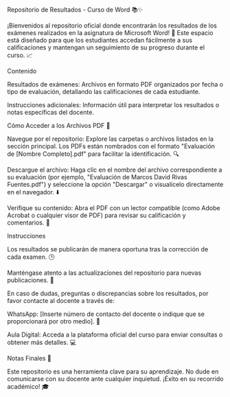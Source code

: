 Repositorio de Resultados - Curso de Word 📚✨

¡Bienvenidos al repositorio oficial donde encontrarán los resultados de los exámenes realizados en la asignatura de Microsoft Word! 🌟 Este espacio está diseñado para que los estudiantes accedan fácilmente a sus calificaciones y mantengan un seguimiento de su progreso durante el curso. 📈

Contenido





Resultados de exámenes: Archivos en formato PDF organizados por fecha o tipo de evaluación, detallando las calificaciones de cada estudiante.



Instrucciones adicionales: Información útil para interpretar los resultados o notas específicas del docente.

Cómo Acceder a los Archivos PDF 📂





Navegue por el repositorio: Explore las carpetas o archivos listados en la sección principal. Los PDFs están nombrados con el formato "Evaluación de [Nombre Completo].pdf" para facilitar la identificación. 🔍



Descargue el archivo: Haga clic en el nombre del archivo correspondiente a su evaluación (por ejemplo, "Evaluación de Marcos David Rivas Fuentes.pdf") y seleccione la opción "Descargar" o visualícelo directamente en el navegador. ⬇️



Verifique su contenido: Abra el PDF con un lector compatible (como Adobe Acrobat o cualquier visor de PDF) para revisar su calificación y comentarios. 📑

Instrucciones





Los resultados se publicarán de manera oportuna tras la corrección de cada examen. 🕒



Manténgase atento a las actualizaciones del repositorio para nuevas publicaciones. 🔄



En caso de dudas, preguntas o discrepancias sobre los resultados, por favor contacte al docente a través de:





WhatsApp: [Inserte número de contacto del docente o indique que se proporcionará por otro medio]. 📱



Aula Digital: Acceda a la plataforma oficial del curso para enviar consultas o obtener más detalles. 💻

Notas Finales 🎯

Este repositorio es una herramienta clave para su aprendizaje. No dude en comunicarse con su docente ante cualquier inquietud. ¡Éxito en su recorrido académico! 🎓
